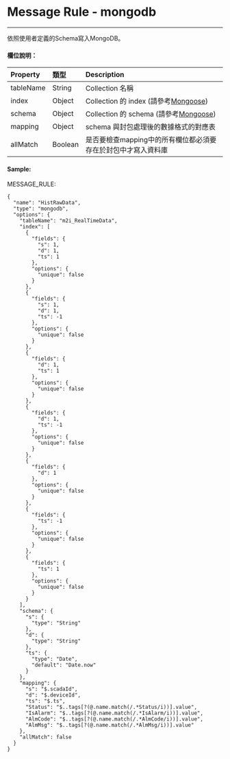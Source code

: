 # Message Rule - mongodb

---

依照使用者定義的Schema寫入MongoDB。

#### 欄位說明：

| Property | 類型 | Description |
| :--- | :--- | :--- |
| tableName | String | Collection 名稱 |
| index | Object | Collection 的 index \(請參考[Mongoose](https://mongoosejs.com/docs/guide.html)\) |
| schema | Object | Collection 的 schema \(請參考[Mongoose](https://mongoosejs.com/docs/guide.html)\) |
| mapping | Object | schema 與封包處理後的數據格式的對應表 |
| allMatch | Boolean | 是否要檢查mapping中的所有欄位都必須要存在於封包中才寫入資料庫 |

#### Sample:
MESSAGE_RULE:
```
{
  "name": "HistRawData",
  "type": "mongodb",
  "options": {
    "tableName": "m2i_RealTimeData",
    "index": [
      {
        "fields": {
          "s": 1,
          "d": 1,
          "ts": 1
        },
        "options": {
          "unique": false
        }
      },
      {
        "fields": {
          "s": 1,
          "d": 1,
          "ts": -1
        },
        "options": {
          "unique": false
        }
      },
      {
        "fields": {
          "d": 1,
          "ts": 1
        },
        "options": {
          "unique": false
        }
      },
      {
        "fields": {
          "d": 1,
          "ts": -1
        },
        "options": {
          "unique": false
        }
      },
      {
        "fields": {
          "d": 1
        },
        "options": {
          "unique": false
        }
      },
      {
        "fields": {
          "ts": -1
        },
        "options": {
          "unique": false
        }
      },
      {
        "fields": {
          "ts": 1
        },
        "options": {
          "unique": false
        }
      }
    ],
    "schema": {
      "s": {
        "type": "String"
      },
      "d": {
        "type": "String"
      },
      "ts": {
        "type": "Date",
        "default": "Date.now"
      }
    },
    "mapping": {
      "s": "$.scadaId",
      "d": "$.deviceId",
      "ts": "$.ts",
      "Status": "$..tags[?(@.name.match(/.*Status/i))].value",
      "IsAlarm": "$..tags[?(@.name.match(/.*IsAlarm/i))].value",
      "AlmCode": "$..tags[?(@.name.match(/.*AlmCode/i))].value",
      "AlmMsg": "$..tags[?(@.name.match(/.*AlmMsg/i))].value"
    },
    "allMatch": false
  }
}
```




